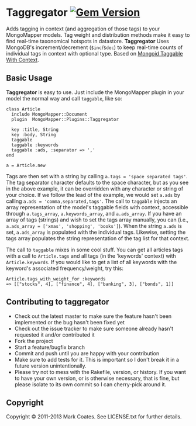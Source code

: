 # Taggregator [![Gem Version](https://badge.fury.io/rb/taggregator.png)](http://badge.fury.io/rb/taggregator)

Adds tagging in context (and aggregation of those tags) to your MongoMapper models. Tag weight and distribution methods make it easy to find real-time taxonomical hotspots in datastore. **Taggregator** Uses MongoDB's increment/decrement (`$inc`/`$dec`) to keep real-time counts of individual tags in context with optional type. Based on [Mongoid Taggable With Context](https://github.com/aq1018/mongoid_taggable_with_context "The Progenitor.").

## Basic Usage

**Taggregator** is easy to use. Just include the MongoMapper plugin in your model the normal way and call `taggable`, like so:

    class Article
      include MongoMapper::Document
      plugin  MongoMapper::Plugins::Taggregator

      key :title, String
      key :body, String
      taggable
      taggable :keywords
      taggable :ads, :separator => ','
    end

    a = Article.new

Tags are then set with a string by calling `a.tags = 'space separated tags'`. The tag separator character defaults to the space character, but as you see in the above example, it can be overridden with any character or string of your choice. If we follow the lead of the example, we would set `a.ads` by calling `a.ads = 'comma,separated,tags'`. The call to `taggable` injects an array representation of the model's taggable fields with context, accessible through `a.tags_array`, `a.keywords_array`, and `a.ads_array`. If you have an array of tags (strings) and wish to set the tags array manually, you can (i.e., `a.ads_array = ['xmas', 'shopping', 'books']`). When the string `a.ads` is set, `a.ads_array` is populated with the individual tags. Likewise, setting the tags array populates the string representation of the tag list for that context.

The call to `taggable` mixes in some cool stuff. You can get all articles tags with a call to `Article.tags` and all tags (in the 'keywords' context) with `Article.keywords`. If you would like to get a list of all keywords with the keyword's associated frequency/weight, try this:

    Article.tags_with_weight_for :keywords
    => [["stocks", 4], ["finance", 4], ["banking", 3], ["bonds", 1]]

## Contributing to taggregator
 
* Check out the latest master to make sure the feature hasn't been implemented or the bug hasn't been fixed yet
* Check out the issue tracker to make sure someone already hasn't requested it and/or contributed it
* Fork the project
* Start a feature/bugfix branch
* Commit and push until you are happy with your contribution
* Make sure to add tests for it. This is important so I don't break it in a future version unintentionally.
* Please try not to mess with the Rakefile, version, or history. If you want to have your own version, or is otherwise necessary, that is fine, but please isolate to its own commit so I can cherry-pick around it.

## Copyright

Copyright © 2011-2013 Mark Coates. See LICENSE.txt for further details.
 
